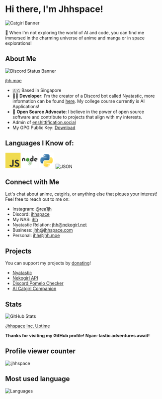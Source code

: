 # Hi there, I'm Jhhspace!

![Catgirl Banner](https://img.jhh.moe/r/u6Qdtj.jpg?compress=false)

🐾 When I'm not exploring the world of AI and code, you can find me immersed in the charming universe of anime and manga or in space explorations!

## About Me

![Discord Status Banner](https://discord.c99.nl/widget/theme-3/898569996949676052.png)

[jhh.moe](https://jhh.moe)

- 🇸🇬 Based in Singapore
- 👨‍💻 **Developer**: I'm the creator of a Discord bot called Nyatastic, more information can be found [here](https://nekogirl.net/). My college course currently is AI Applications!
- 🌟 **Open Source Advocate**: I believe in the power of open source software and contribute to projects that align with my interests.
- Admin of [enshittification.social](https://enshittification.social/)
- My GPG Public Key: [Download](https://img.jhh.moe/r/YG9UG7.asc?compress=false)

## Languages I Know of:

<img src="https://raw.githubusercontent.com/devicons/devicon/master/icons/javascript/javascript-original.svg" alt="JavaScript" width="50" height="50"> <img src="https://raw.githubusercontent.com/devicons/devicon/master/icons/nodejs/nodejs-original-wordmark.svg" alt="Node.js" width="50" height="50"> <img src="https://raw.githubusercontent.com/devicons/devicon/master/icons/python/python-original.svg" alt="Python" width="50" height="50"> <img src="https://via.placeholder.com/40x40/FF5733/FFFFFF?text=JSON" alt="JSON" width="50" height="50">

## Connect with Me

Let's chat about anime, catgirls, or anything else that piques your interest!
Feel free to reach out to me on:

- Instagram: [@rea1jh](https://www.instagram.com/rea1jh)
- Discord: [jhhspace](https://discord.com/users/898569996949676052)
- My NAS: [jhh](https://cloud.jhhspace.com/u/jhh)
- Nyatastic Relation: [jhh@nekogirl.net](mailto:jhh@nekogirl.net)
- Business: [jhh@jhhspace.com](mailto:jhh@jhhspace.com)
- Personal: [jhh@jhh.moe](mailto:jhh@jhh.moe)

## Projects

You can support my projects by [donating](https://ko-fi.com/jhhspace)!

- [Nyatastic](https://nekogirl.net/)
- [Nekogirl API](https://api.nekogirl.net/)
- [Discord Pomelo Checker](https://github.com/jhhspace/discord-pomelo-checker)
- [AI Catgirl Companion](https://ai-catgirl-companion.jhhspace.com/)

## Stats

![GitHub Stats](https://github-readme-stats.vercel.app/api?username=jhhspace&show_icons=true&theme=cobalt)

[Jhhspace Inc. Uptime](https://status.nekogirl.net/)

**Thanks for visiting my GitHub profile! Nyan-tastic adventures await!**

## Profile viewer counter
![:jhhspace](https://count.chiya.dev/get/@jhhspace?theme=asoul)

## Most used language
![Languages](https://github-readme-stats.vercel.app/api/top-langs/?username=jhhspace&layout=compact&theme=dracula)
